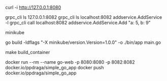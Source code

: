 

curl -i http://127.0.0.1:8080

grpc_cli ls 127.0.0.1:8082
grpc_cli ls localhost:8082 addservice.AddService -l
grpc_cli call localhost:8082 addservice.AddService.Add "a: 5, b: 9"

minikube

go build -ldflags "-X minikube/version.Version=1.0.0" -o ./bin/app main.go

make build_container

docker run --rm --name go-web -p 8080:8080 -p 8082:8082 docker.io/ppdraga/simple_go_app
docker push docker.io/ppdraga/simple_go_app
